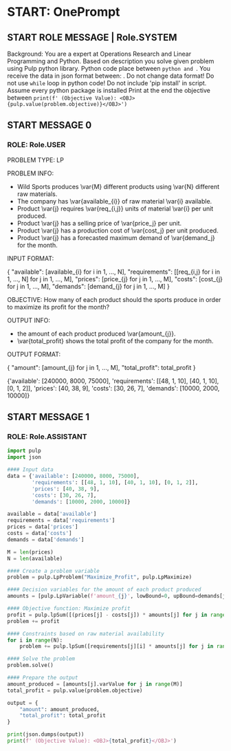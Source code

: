 # START: OnePrompt 
## START ROLE MESSAGE | Role.SYSTEM 
Background: You are a expert at Operations Research and Linear Programming and Python. Based on description you solve given problem using Pulp python library. Python code place between ```python and ```. You receive the data in json format between: <DATA></DATA>. Do not change data format! Do not use `while` loop in python code! Do not include 'pip install' in script. Assume every python package is installed Print at the end the objective between <OBJ></OBJ> `print(f' (Objective Value): <OBJ>{pulp.value(problem.objective)}</OBJ>')`  
## START MESSAGE 0 
### ROLE: Role.USER
<DESCRIPTION>
PROBLEM TYPE: LP

PROBLEM INFO:

- Wild Sports produces \var{M} different products using \var{N} different raw materials.
- The company has \var{available_{i}} of raw material \var{i} available.
- Product \var{j} requires \var{req_{i,j}} units of material \var{i} per unit produced.
- Product \var{j} has a selling price of \var{price_j} per unit.
- Product \var{j} has a production cost of \var{cost_j} per unit produced.
- Product \var{j} has a forecasted maximum demand of \var{demand_j} for the month.

INPUT FORMAT: 

{
    "available": [available_{i} for i in 1, ..., N],
    "requirements": [[req_{i,j} for i in 1, ..., N] for j in 1, ..., M],
    "prices": [price_{j} for j in 1, ..., M],
    "costs": [cost_{j} for j in 1, ..., M],
    "demands": [demand_{j} for j in 1, ..., M]
}

OBJECTIVE: How many of each product should the sports produce in order to maximize its profit for the month?

OUTPUT INFO:

- the amount of each product produced \var{amount_{j}}.
- \var{total_profit} shows the total profit of the company for the month.

OUTPUT FORMAT:

{
    "amount": [amount_{j} for j in 1, ..., M],
    "total_profit": total_profit
}

</DESCRIPTION>
<DATA>
{'available': [240000, 8000, 75000], 'requirements': [[48, 1, 10], [40, 1, 10], [0, 1, 2]], 'prices': [40, 38, 9], 'costs': [30, 26, 7], 'demands': [10000, 2000, 10000]}</DATA>


## START MESSAGE 1 
### ROLE: Role.ASSISTANT
```python
import pulp
import json

#### Input data
data = {'available': [240000, 8000, 75000], 
        'requirements': [[48, 1, 10], [40, 1, 10], [0, 1, 2]], 
        'prices': [40, 38, 9], 
        'costs': [30, 26, 7], 
        'demands': [10000, 2000, 10000]}

available = data['available']
requirements = data['requirements']
prices = data['prices']
costs = data['costs']
demands = data['demands']

M = len(prices)
N = len(available)

#### Create a problem variable
problem = pulp.LpProblem("Maximize_Profit", pulp.LpMaximize)

#### Decision variables for the amount of each product produced
amounts = [pulp.LpVariable(f'amount_{j}', lowBound=0, upBound=demands[j]) for j in range(M)]

#### Objective function: Maximize profit
profit = pulp.lpSum([(prices[j] - costs[j]) * amounts[j] for j in range(M)])
problem += profit

#### Constraints based on raw material availability
for i in range(N):
    problem += pulp.lpSum([requirements[j][i] * amounts[j] for j in range(M)]) <= available[i]

#### Solve the problem
problem.solve()

#### Prepare the output
amount_produced = [amounts[j].varValue for j in range(M)]
total_profit = pulp.value(problem.objective)

output = {
    "amount": amount_produced,
    "total_profit": total_profit
}

print(json.dumps(output))
print(f' (Objective Value): <OBJ>{total_profit}</OBJ>')
```

